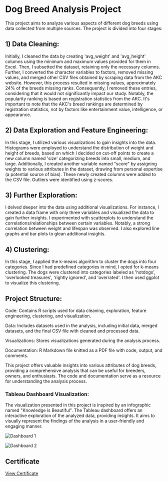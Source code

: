 # Dog Breed Analysis Project
This project aims to analyze various aspects of different dog breeds using data collected from multiple sources. The project is divided into four stages:

## 1) Data Cleaning: 
Initially, I cleaned the data by creating 'avg_weight' and 'avg_height' columns using the minimum and maximum values provided for them in Excel. Then, I subsetted the dataset, retaining only the necessary columns. Further, I converted the character variables to factors, removed missing values, and merged other CSV files obtained by scraping data from the AKC website. However, this process resulted in missing values, approximately 24% of the breeds missing ranks. Consequently, I removed these entries, considering that it would not significantly impact our study. Notably, the popularity ranking is based on registration statistics from the AKC. It's important to note that the AKC's breed rankings are determined by registration statistics, not by factors like entertainment value, intelligence, or appearance.

## 2) Data Exploration and Feature Engineering: 
In this stage, I utilized various visualizations to gain insights into the data. Histograms were employed to understand the distribution of weight and height of breeds, based on which I decided on cut-off points to create a new column named 'size' categorizing breeds into small, medium, and large. Additionally, I created another variable named "score" by assigning weights to various attributes in the dataset, drawing from personal expertise (a potential source of bias). These newly created columns were added to the CSV file. Outliers were identified using z-scores.

## 3) Further Exploration: 
I delved deeper into the data using additional visualizations. For instance, I created a data frame with only three variables and visualized the data to gain further insights. I experimented with scatterplots to understand the correlations/relationships between certain variables. Notably, a strong correlation between weight and lifespan was observed. I also explored line graphs and bar plots to glean additional insights.

## 4) Clustering: 
In this stage, I applied the k-means algorithm to cluster the dogs into four categories. Since I had predefined categories in mind, I opted for k-means clustering. The dogs were clustered into categories labeled as 'hotdogs', 'overlooked treasures', 'rightly ignored', and 'overrated'. I then used ggplot to visualize this clustering.

## Project Structure:
Code: Contains R scripts used for data cleaning, exploration, feature engineering, clustering, and visualization.

Data: Includes datasets used in the analysis, including initial data, merged datasets, and the final CSV file with cleaned and processed data.

Visualizations: Stores visualizations generated during the analysis process.

Documentation: R Markdown file knitted as a PDF file with code, output, and comments.

This project offers valuable insights into various attributes of dog breeds, providing a comprehensive analysis that can be useful for breeders, owners, and enthusiasts. The code and documentation serve as a resource for understanding the analysis process.

### Tableau Dashboard Visualization:
The visualization presented in this project is inspired by an infographic named "Knowledge is Beautiful". The Tableau dashboard offers an interactive exploration of the analyzed data, providing insights. It aims to visually represent the findings of the analysis in a user-friendly and engaging manner.


![Dashboard 1](https://github.com/PradhakshanaD/Google-Data-Analytics-Capstone-Project/assets/124412733/54db9735-569e-4b06-933f-7b6dac8e7a16)


![Dashboard 2](https://github.com/PradhakshanaD/Google-Data-Analytics-Capstone-Project/assets/124412733/b9fff457-90ff-4bc4-a31c-cbbc0b283efe)


## Certificate

[View Certificate](https://drive.google.com/file/d/1I90IIUkaPLaKDNhDyHb_MIHga1AwG_u5/view?usp=drive_link)


